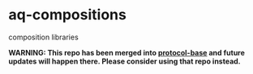 # aq-compositions
composition libraries

**WARNING: This repo has been merged into [protocol-base](https://github.com/aquariumbio/protocol-base) and future updates will happen there. Please consider using that repo instead.**
